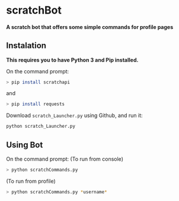 # scratchBot
#### A scratch bot that offers some simple commands for profile pages

## Instalation
**This requires you to have Python 3 and Pip installed.**

On the command prompt: 
```bash
> pip install scratchapi
```

and 

```bash
> pip install requests
```

Download `scratch_Launcher.py` using Github, and run it:
```bash
python scratch_Launcher.py
```

## Using Bot

On the command prompt:
(To run from console)
```bash
> python scratchCommands.py
```
(To run from profile)
```bash
> python scratchCommands.py *username*
```
